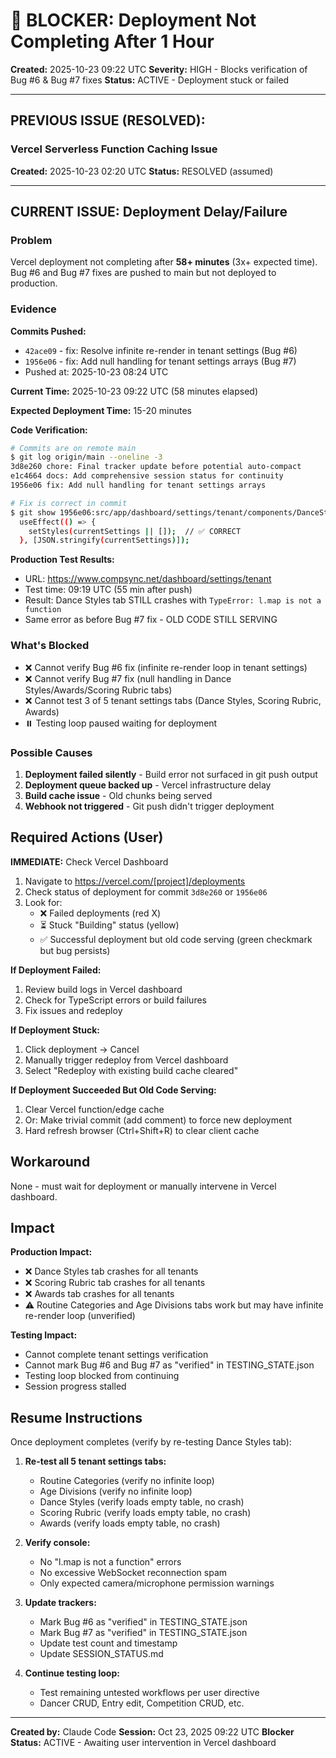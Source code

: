 # 🚨 BLOCKER: Deployment Not Completing After 1 Hour

**Created:** 2025-10-23 09:22 UTC
**Severity:** HIGH - Blocks verification of Bug #6 & Bug #7 fixes
**Status:** ACTIVE - Deployment stuck or failed

---

## PREVIOUS ISSUE (RESOLVED):
### Vercel Serverless Function Caching Issue
**Created:** 2025-10-23 02:20 UTC
**Status:** RESOLVED (assumed)

---

## CURRENT ISSUE: Deployment Delay/Failure

### Problem
Vercel deployment not completing after **58+ minutes** (3x+ expected time). Bug #6 and Bug #7 fixes are pushed to main but not deployed to production.

### Evidence

**Commits Pushed:**
- `42ace09` - fix: Resolve infinite re-render in tenant settings (Bug #6)
- `1956e06` - fix: Add null handling for tenant settings arrays (Bug #7)
- Pushed at: 2025-10-23 08:24 UTC

**Current Time:** 2025-10-23 09:22 UTC (58 minutes elapsed)

**Expected Deployment Time:** 15-20 minutes

**Code Verification:**
```bash
# Commits are on remote main
$ git log origin/main --oneline -3
3d8e260 chore: Final tracker update before potential auto-compact
e1c4664 docs: Add comprehensive session status for continuity
1956e06 fix: Add null handling for tenant settings arrays

# Fix is correct in commit
$ git show 1956e06:src/app/dashboard/settings/tenant/components/DanceStyleSettings.tsx
  useEffect(() => {
    setStyles(currentSettings || []);  // ✅ CORRECT
  }, [JSON.stringify(currentSettings)]);
```

**Production Test Results:**
- URL: https://www.compsync.net/dashboard/settings/tenant
- Test time: 09:19 UTC (55 min after push)
- Result: Dance Styles tab STILL crashes with `TypeError: l.map is not a function`
- Same error as before Bug #7 fix - OLD CODE STILL SERVING

### What's Blocked
- ❌ Cannot verify Bug #6 fix (infinite re-render loop in tenant settings)
- ❌ Cannot verify Bug #7 fix (null handling in Dance Styles/Awards/Scoring Rubric tabs)
- ❌ Cannot test 3 of 5 tenant settings tabs (Dance Styles, Scoring Rubric, Awards)
- ⏸️ Testing loop paused waiting for deployment

### Possible Causes
1. **Deployment failed silently** - Build error not surfaced in git push output
2. **Deployment queue backed up** - Vercel infrastructure delay
3. **Build cache issue** - Old chunks being served
4. **Webhook not triggered** - Git push didn't trigger deployment

## Required Actions (User)

**IMMEDIATE:** Check Vercel Dashboard

1. Navigate to https://vercel.com/[project]/deployments
2. Check status of deployment for commit `3d8e260` or `1956e06`
3. Look for:
   - ❌ Failed deployments (red X)
   - ⏳ Stuck "Building" status (yellow)
   - ✅ Successful deployment but old code serving (green checkmark but bug persists)

**If Deployment Failed:**
1. Review build logs in Vercel dashboard
2. Check for TypeScript errors or build failures
3. Fix issues and redeploy

**If Deployment Stuck:**
1. Click deployment → Cancel
2. Manually trigger redeploy from Vercel dashboard
3. Select "Redeploy with existing build cache cleared"

**If Deployment Succeeded But Old Code Serving:**
1. Clear Vercel function/edge cache
2. Or: Make trivial commit (add comment) to force new deployment
3. Hard refresh browser (Ctrl+Shift+R) to clear client cache

## Workaround
None - must wait for deployment or manually intervene in Vercel dashboard.

## Impact

**Production Impact:**
- ❌ Dance Styles tab crashes for all tenants
- ❌ Scoring Rubric tab crashes for all tenants
- ❌ Awards tab crashes for all tenants
- ⚠️ Routine Categories and Age Divisions tabs work but may have infinite re-render loop (unverified)

**Testing Impact:**
- Cannot complete tenant settings verification
- Cannot mark Bug #6 and Bug #7 as "verified" in TESTING_STATE.json
- Testing loop blocked from continuing
- Session progress stalled

## Resume Instructions

Once deployment completes (verify by re-testing Dance Styles tab):

1. **Re-test all 5 tenant settings tabs:**
   - Routine Categories (verify no infinite loop)
   - Age Divisions (verify no infinite loop)
   - Dance Styles (verify loads empty table, no crash)
   - Scoring Rubric (verify loads empty table, no crash)
   - Awards (verify loads empty table, no crash)

2. **Verify console:**
   - No "l.map is not a function" errors
   - No excessive WebSocket reconnection spam
   - Only expected camera/microphone permission warnings

3. **Update trackers:**
   - Mark Bug #6 as "verified" in TESTING_STATE.json
   - Mark Bug #7 as "verified" in TESTING_STATE.json
   - Update test count and timestamp
   - Update SESSION_STATUS.md

4. **Continue testing loop:**
   - Test remaining untested workflows per user directive
   - Dancer CRUD, Entry edit, Competition CRUD, etc.

---

**Created by:** Claude Code
**Session:** Oct 23, 2025 09:22 UTC
**Blocker Status:** ACTIVE - Awaiting user intervention in Vercel dashboard
